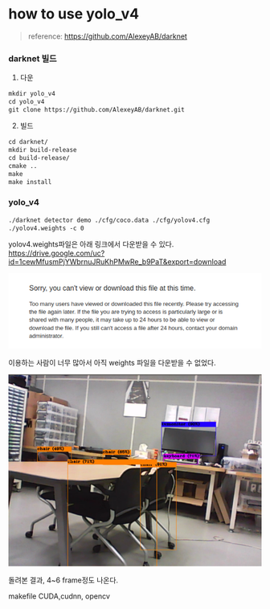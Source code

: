 # how to use yolo_v4
> reference: https://github.com/AlexeyAB/darknet

### darknet 빌드

1. 다운
~~~(bash)
mkdir yolo_v4
cd yolo_v4
git clone https://github.com/AlexeyAB/darknet.git
~~~

2. 빌드
~~~(bash)
cd darknet/
mkdir build-release
cd build-release/
cmake ..
make
make install
~~~

### yolo_v4

~~~(bash)
./darknet detector demo ./cfg/coco.data ./cfg/yolov4.cfg ./yolov4.weights -c 0
~~~

yolov4.weights파일은 아래 링크에서 다운받을 수 있다.
https://drive.google.com/uc?id=1cewMfusmPjYWbrnuJRuKhPMwRe_b9PaT&export=download

![screenshot](/Vision/이구/img/screenshot.png)

이용하는 사람이 너무 많아서 아직 weights 파일을 다운받을 수 없었다.

![yolo_v4_test](/Vision/이구/img/yolo_v4_test.PNG)

돌려본 결과, 4~6 frame정도 나온다.

makefile CUDA,cudnn, opencv


